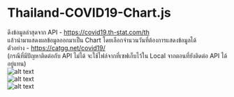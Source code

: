 # Thailand-COVID19-Chart.js
ดึงข้อมูลล่าสุดจาก API - https://covid19.th-stat.com/th<br>
แล้วนำมาแสดงผลข้อมูลออกมาเป็น Chart โดยเลือกจำนวนวันที่ต้องการแสดงข้อมูลได้<br>
ตัวอย่าง - https://catgg.net/covid19/<br>
(กรณีที่มีปัญหาติดต่อกับ API ไม่ได้ จะใช้ไฟล์จากที่เซฟเก็บไว้ใน Local จากตอนที่ยังติดต่อ API ได้อยู่แทน)
<br>
![alt text](https://catgg.net/github/Thailand-COVID19-Chart.js/Thailand-COVID19-Chart.js-11.jpg)<br>
![alt text](https://catgg.net/github/Thailand-COVID19-Chart.js/Thailand-COVID19-Chart.js-2.jpg)<br>
![alt text](https://catgg.net/github/Thailand-COVID19-Chart.js/Thailand-COVID19-Chart.js-3.jpg)<br>
